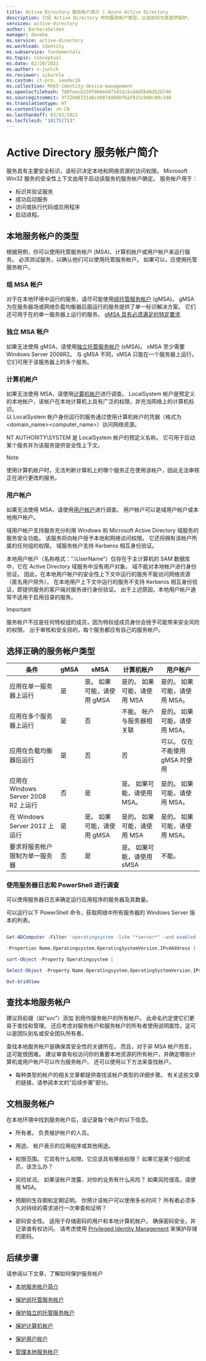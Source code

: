 ```yaml
---
title: Active Directory 服务帐户简介 | Azure Active Directory
description: 介绍 Active Directory 中的服务帐户类型，以及如何为其提供保护。
services: active-directory
author: BarbaraSelden
manager: daveba
ms.service: active-directory
ms.workload: identity
ms.subservice: fundamentals
ms.topic: conceptual
ms.date: 02/20/2021
ms.author: v-junlch
ms.reviewer: ajburnle
ms.custom: it-pro, seodec18
ms.collection: M365-identity-device-management
ms.openlocfilehash: 708feecb239f060eb875451c5cb0d5bd8d52b746
ms.sourcegitcommit: 3f32b8672146cb08fdd94bf6af015cb08c80c390
ms.translationtype: HT
ms.contentlocale: zh-CN
ms.lasthandoff: 03/03/2021
ms.locfileid: "101751713"
---
```

# <a name="introduction-to-active-directory-service-accounts"></a>Active Directory 服务帐户简介

服务具有主要安全标识，该标识决定本地和网络资源的访问权限。 Microsoft Win32 服务的安全性上下文由用于启动该服务的服务帐户确定。 服务帐户用于：
* 标识并验证服务
* 成功启动服务
* 访问或执行代码或应用程序
* 启动进程。 

## <a name="types-of-on-premises-service-accounts"></a>本地服务帐户的类型

根据用例，你可以使用托管服务帐户 (MSA)、计算机帐户或用户帐户来运行服务。 必须测试服务，以确认他们可以使用托管服务帐户。 如果可以，应使用托管服务帐户。

### <a name="group-msa-accounts"></a>组 MSA 帐户

对于在本地环境中运行的服务，请尽可能使用[组托管服务帐户](service-accounts-group-managed.md) (gMSA)。 gMSA 为在服务器场或网络负载均衡器后面运行的服务提供了单一标识解决方案。 它们还可用于在的单一服务器上运行的服务。 [gMSA 具有必须满足的特定要求](https://docs.microsoft.com/windows-server/security/group-managed-service-accounts/getting-started-with-group-managed-service-accounts)

### <a name="standalone-msa-accounts"></a>独立 MSA 帐户

如果无法使用 gMSA，请使用[独立托管服务帐户](service-accounts-standalone-managed.md) (sMSA)。 sMSA 至少需要 Windows Server 2008R2。 与 gMSA 不同，sMSA 只能在一个服务器上运行。 它们可用于该服务器上的多个服务。

### <a name="computer-account"></a>计算机帐户

如果无法使用 MSA，请使用[计算机帐户](service-accounts-computer.md)进行调查。 LocalSystem 帐户是预定义的本地帐户，该帐户在本地计算机上具有广泛的权限，并充当网络上的计算机标识。   
以 LocalSystem 帐户身份运行的服务通过使用计算机帐户的凭据（格式为 <domain_name>\<computer_name>）访问网络资源。

NT AUTHORITY\SYSTEM 是 LocalSystem 帐户的预定义名称。 它可用于启动某个服务并为该服务提供安全性上下文。

> [!NOTE]
> 使用计算机帐户时，无法判断计算机上的哪个服务正在使用该帐户，因此无法审核正在进行更改的服务。 

### <a name="user-account"></a>用户帐户

如果无法使用 MSA，请使用[用户帐户](service-accounts-user-on-premises.md)进行调查。 用户帐户可以是域用户帐户或本地用户帐户。

域用户帐户支持服务充分利用 Windows 和 Microsoft Active Directory 域服务的服务安全功能。 该服务将向帐户授予本地和网络访问权限。 它还将拥有该帐户所属的任何组的权限。 域服务帐户支持 Kerberos 相互身份验证。

本地用户帐户（名称格式：“.\UserName”）仅存在于主计算机的 SAM 数据库中，它在 Active Directory 域服务中没有用户对象。 域不能对本地帐户进行身份验证。 因此，在本地用户帐户的安全性上下文中运行的服务不能访问网络资源（匿名用户除外）。 在本地用户上下文中运行的服务不支持 Kerberos 相互身份验证，即提供服务的客户端对服务进行身份验证。 出于上述原因，本地用户帐户通常不适用于启用目录的服务。

> [!IMPORTANT]
> 服务帐户不应是任何特权组的成员，因为特权组成员身份会授予可能带来安全风险的权限。 出于审核和安全目的，每个服务都应有自己的服务帐户。

## <a name="choose-the-right-type-of-service-account"></a>选择正确的服务帐户类型


| 条件| gMSA| sMSA| 计算机帐户| 用户帐户 |
| - | - | - | - | - |
| 应用在单一服务器上运行| 是| 是。 如果可能，请使用 gMSA| 是的。 如果可能，请使用 MSA| 是的。 如果可能，请使用 MSA。 |
| 应用在多个服务器上运行| 是| 否| 不能。 帐户与服务器相关联| 是的。 如果可能，请使用 MSA。 |
| 应用在负载均衡器后运行| 是| 否| 否| 可以。 仅在不能使用 gMSA 时使用 |
| 应用在 Windows Server 2008 R2 上运行| 否| 是| 是。 如果可能，请使用 MSA。| 是的。 如果可能，请使用 MSA。 |
| 在 Windows Server 2012 上运行| 是| 是。 如果可能，请使用 gMSA| 是的。 如果可能，请使用 MSA| 是的。 如果可能，请使用 MSA。 |
| 要求将服务帐户限制为单一服务器| 否| 是| 是。 如果可能，请使用 sMSA| 不能。 |


 

### <a name="use-server-logs-and-powershell-to-investigate"></a>使用服务器日志和 PowerShell 进行调查

可以使用服务器日志来确定运行应用程序的服务器及其数量。

可以运行以下 PowerShell 命令，获取网络中所有服务器的 Windows Server 版本的列表。 

```PowerShell

Get-ADComputer -Filter 'operatingsystem -like "*server*" -and enabled -eq "true"' `

-Properties Name,Operatingsystem,OperatingSystemVersion,IPv4Address |

sort-Object -Property Operatingsystem |

Select-Object -Property Name,Operatingsystem,OperatingSystemVersion,IPv4Address |

Out-GridView

```

## <a name="find-on-premises-service-accounts"></a>查找本地服务帐户

建议将前缀（如“svc”）添加 到用作服务帐户的所有帐户。 此命名约定使它们更易于查找和管理。 还应考虑对服务帐户和服务帐户的所有者使用说明属性，这可以是团队别名或安全团队所有者。

查找本地服务帐户是确保其安全性的关键所在。 而且，对于非 MSA 帐户而言，这可能很困难。 建议审查有权访问你的重要本地资源的所有帐户，并确定哪些计算机或用户帐户可以作为服务帐户。 还可以使用以下方法来查找帐户。

* 每种类型的帐户的相关文章都提供查找该帐户类型的详细步骤。 有关这些文章的链接，请参阅本文的“后续步骤”部分。

## <a name="document-service-accounts"></a>文档服务帐户

在本地环境中找到服务帐户后，请记录每个帐户的以下信息。 

* 所有者。 负责维护帐户的人员。

* 用途。 帐户表示的应用程序或其他用途。 

* 权限范围。 它具有什么权限，它应该具有哪些权限？ 如果它是某个组的成员，该怎么办？

* 风险状况。 如果该帐户泄露，对你的业务有什么风险？ 如果风险很高，请使用 MSA。

* 预期的生存期和定期证明。 你预计该帐户可以使用多长时间？ 所有者必须多久对持续的需求进行一次审查和证明？

* 密码安全性。 适用于存储密码的用户和本地计算机帐户。 确保密码安全，并记录谁有权访问。 请考虑使用 [Privileged Identity Management](../privileged-identity-management/pim-configure.md) 来保护存储的密码。 

  

## <a name="next-steps"></a>后续步骤

请参阅以下文章，了解如何保护服务帐户

* [本地服务帐户简介](service-accounts-on-premises.md)

* [保护组托管服务帐户](service-accounts-group-managed.md)

* [保护独立的托管服务帐户](service-accounts-standalone-managed.md)

* [保护计算机帐户](service-accounts-computer.md)

* [保护用户帐户](service-accounts-user-on-premises.md)

* [管理本地服务帐户](service-accounts-govern-on-premises.md)

 
